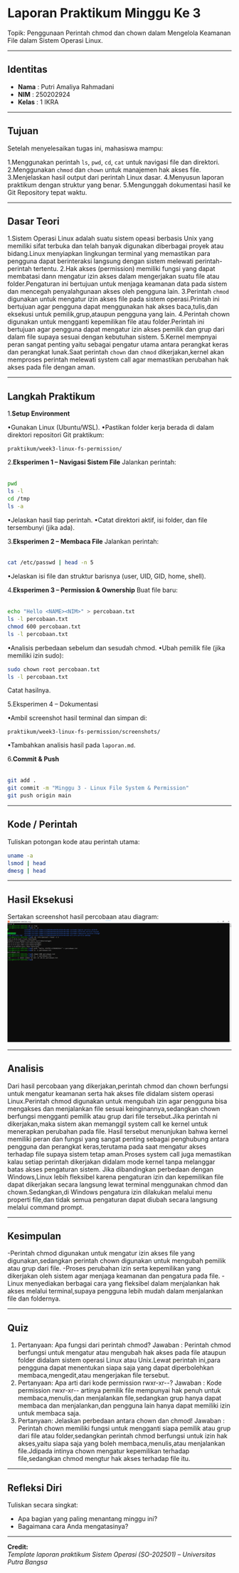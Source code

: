 
# Laporan Praktikum Minggu Ke 3
Topik:  Penggunaan Perintah chmod dan chown dalam Mengelola Keamanan File dalam Sistem Operasi Linux.

---

## Identitas
- **Nama**  : Putri Amaliya Rahmadani
- **NIM**   : 250202924
- **Kelas** : 1 IKRA

---

## Tujuan

Setelah menyelesaikan tugas ini, mahasiswa mampu:

1.Menggunakan perintah `ls`, `pwd`, `cd`, `cat` untuk navigasi file dan direktori.
2.Menggunakan `chmod` dan `chown` untuk manajemen hak akses file.
3.Menjelaskan hasil output dari perintah Linux dasar.
4.Menyusun laporan praktikum dengan struktur yang benar.
5.Mengunggah dokumentasi hasil ke Git Repository tepat waktu.


---

## Dasar Teori
1.Sistem Operasi Linux adalah suatu sistem opeasi berbasis Unix yang memiliki sifat terbuka dan telah banyak digunakan diberbagai proyek atau bidang.Linux menyiapkan lingkungan terminal yang memastikan para pengguna dapat berinteraksi langsung dengan sistem melewati perintah-perintah tertentu.
2.Hak akses (permission) memiliki fungsi yang dapat membatasi dann mengatur izin akses dalam mengerjakan suatu file atau folder.Pengaturan ini bertujuan untuk menjaga keamanan data pada sistem dan mencegah penyalahgunaan akses oleh pengguna lain.
3.Perintah `chmod` digunakan untuk mengatur izin akses file pada sistem operasi.Printah ini bertujuan agar pengguna dapat menggunakan hak akses baca,tulis,dan eksekusi untuk pemilik,grup,ataupun pengguna yang lain.
4.Perintah chown digunakan untuk mengganti kepemilikan file atau folder.Perintah ini bertujuan agar pengguna dapat mengatur izin akses pemilik dan grup dari dalam file supaya sesuai dengan kebutuhan sistem.
5.Kernel mempnyai peran sangat penting yaitu sebagai pengatur utama antara perangkat keras dan perangkat lunak.Saat perintah `chown` dan `chmod` dikerjakan,kernel akan memproses perintah melewati system call agar memastikan perubahan hak akses pada file dengan aman.

---

## Langkah Praktikum
1.**Setup Environment**

•Gunakan Linux (Ubuntu/WSL).
•Pastikan folder kerja berada di dalam direktori repositori Git praktikum:
```
praktikum/week3-linux-fs-permission/
```

2.**Eksperimen 1 – Navigasi Sistem File**
Jalankan perintah:
```bash

pwd
ls -l
cd /tmp
ls -a
```
•Jelaskan hasil tiap perintah.
•Catat direktori aktif, isi folder, dan file tersembunyi (jika ada).

3.**Eksperimen 2 – Membaca File** 
Jalankan perintah:
```bash

cat /etc/passwd | head -n 5
```
•Jelaskan isi file dan struktur barisnya (user, UID, GID, home, shell).

4.**Eksperimen 3 – Permission & Ownership** 
Buat file baru:
```bash

echo "Hello <NAME><NIM>" > percobaan.txt
ls -l percobaan.txt
chmod 600 percobaan.txt
ls -l percobaan.txt
```
•Analisis perbedaan sebelum dan sesudah chmod.
•Ubah pemilik file (jika memiliki izin sudo):
```bash
sudo chown root percobaan.txt
ls -l percobaan.txt
```
Catat hasilnya.

5.Eksperimen 4 – Dokumentasi

•Ambil screenshot hasil terminal dan simpan di:
```
praktikum/week3-linux-fs-permission/screenshots/
```
•Tambahkan analisis hasil pada `laporan.md`.

6.**Commit & Push**
```bash

git add .
git commit -m "Minggu 3 - Linux File System & Permission"
git push origin main
```


---

## Kode / Perintah
Tuliskan potongan kode atau perintah utama:
```bash
uname -a
lsmod | head
dmesg | head
```

---

## Hasil Eksekusi
Sertakan screenshot hasil percobaan atau diagram:
![Screenshot hasil](<screenshots/eksperimen.putri.png>)

---

## Analisis
 Dari hasil percobaan yang dikerjakan,perintah chmod dan chown berfungsi untuk mengatur keamanan serta hak akses file didalam sistem operasi Linux.Perintah chmod digunakan untuk mengubah izin agar pengguna bisa mengakses dan menjalankan file sesuai keinginannya,sedangkan chown berfungsi mengganti pemilik atau grup dari file tersebut.Jika perintah ni dikerjakan,maka sistem akan memanggil system call ke kernel untuk menerapkan perubahan pada file.
 Hasil tersebut menunjukan bahwa kernel memiliki peran dan fungsi yang sangat penting sebagai penghubung antara pengguna dan perangkat keras,terutama pada saat mengatur akses terhadap file supaya sistem tetap aman.Proses system call juga memastikan kalau setiap perintah dikerjakan didalam mode kernel tanpa melanggar batas akses pengaturan sistem.
 Jika dibandingkan perbedaan dengan Windows,Linux lebih fleksibel karena pengaturan izin dan kepemilikan file dapat dikerjakan secara langsung lewat terminal menggunakan chmod dan chown.Sedangkan,di Windows pengatura izin dilakukan melalui menu properti file,dan tidak semua pengaturan dapat diubah secara langsung melalui command prompt.

---

## Kesimpulan
-Perintah chmod digunakan untuk mengatur izin akses file yang digunakan,sedangkan perintah chown digunakan untuk mengubah pemilik atau grup dari file.
-Proses perubahan izin serta kepemilikan yang dikerjakan oleh sistem agar menjaga keamanan dan pengatura pada file.
-Linux menyediakan berbagai cara yang fleksibel dalam menjalankan hak akses melalui terminal,supaya pengguna lebih mudah dalam menjalankan file dan foldernya.

---

## Quiz
1. Pertanyaan: Apa fungsi dari perintah chmod?
   Jawaban  : Perintah chmod berfungsi untuk mengatur atau mengubah hak akses pada file ataupun folder didalam sistem operasi Linux atau 
              Unix.Lewat perintah ini,para pengguna dapat menentukan siapa saja yang dapat diperbolehkan membaca,mengedit,atau 
              mengerjakan file tersebut. 
2. Pertanyaan: Apa arti dari kode permission rwxr-xr--?
   Jawaban   : Kode permission  rwxr-xr-- artinya pemilik file mempunyai hak penuh untuk membaca,menulis,dan menjalankan file,sedangkan 
               grup hanya dapat membaca dan menjalankan,dan pengguna lain hanya dapat memiliki izin untuk membaca saja. 
3. Pertanyaan: Jelaskan perbedaan antara chown dan chmod! 
   Jawaban   : Perintah chown memiliki fungsi untuk mengganti siapa pemilik atau grup dari file atau folder,sedangkan perintah chmod 
               berfungsi untuk izin hak akses,yaitu siapa saja yang boleh membaca,menulis,atau menjalankan file.Jdipada intinya chown 
               mengatur kepemilikan terhadap file,sedangkan chmod mengtur hak akses terhadap file itu.  

---

## Refleksi Diri
Tuliskan secara singkat:
- Apa bagian yang paling menantang minggu ini?  
- Bagaimana cara Anda mengatasinya?  

---

**Credit:**  
_Template laporan praktikum Sistem Operasi (SO-202501) – Universitas Putra Bangsa_
